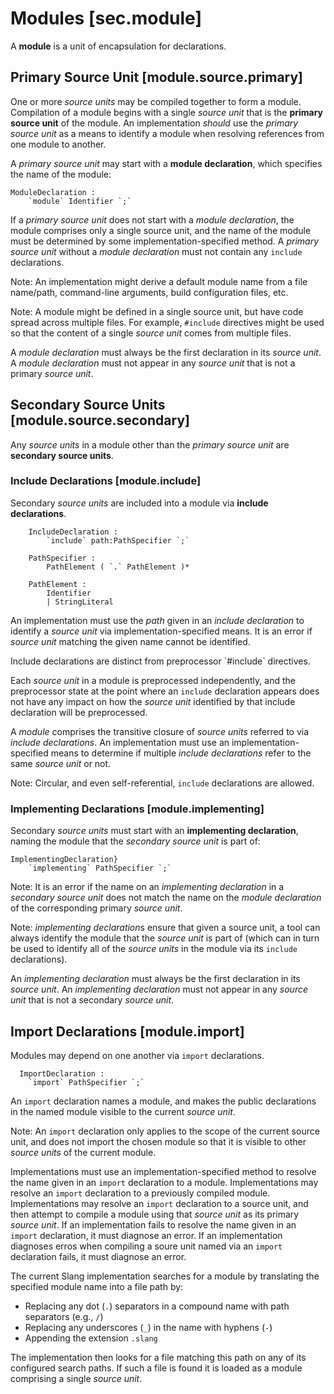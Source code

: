 # Modules  [sec.module]

A  **module** is a unit of encapsulation for declarations.

## Primary Source Unit  [module.source.primary]

One or more  *source units* may be compiled together to form a module.
Compilation of a module begins with a single  *source unit* that is the  **primary source unit** of the module.
An implementation *should* use the  *primary source unit* as a means to identify a module when resolving references from one module to another.

A  *primary source unit* may start with a  **module declaration**, which specifies the name of the module:

```.syntax
ModuleDeclaration :
    `module` Identifier `;`
```

If a  *primary source unit* does not start with a  *module declaration*, the module comprises only a single source unit, and the name of the module must be determined by some implementation-specified method.
A  *primary source unit* without a  *module declaration* must not contain any `include` declarations.

Note: An implementation might derive a default module name from a file name/path, command-line arguments, build configuration files, etc.

Note: A module might be defined in a single source unit, but have code spread across multiple files.
For example, `#include` directives might be used so that the content of a single  *source unit* comes from multiple files.

A  *module declaration* must always be the first declaration in its  *source unit*.
A  *module declaration* must not appear in any  *source unit* that is not a primary  *source unit*.

## Secondary Source Units  [module.source.secondary]

Any  *source units* in a module other than the  *primary source unit* are  **secondary source units**.

### Include Declarations  [module.include]

Secondary  *source units* are included into a module via  **include declarations**.

```.syntax
    IncludeDeclaration :
        `include` path:PathSpecifier `;`

    PathSpecifier :
        PathElement ( `.` PathElement )*

    PathElement :
        Identifier
        | StringLiteral
```

An implementation must use the _path_ given in an  *include declaration* to identify a  *source unit* via implementation-specified means.
It is an error if  *source unit* matching the given name cannot be identified.

<div class=note>
Include declarations are distinct from preprocessor `#include` directives.

Each  *source unit* in a module is preprocessed independently, and the preprocessor state at the point where an `include` declaration appears does not have any impact on how the  *source unit* identified by that include declaration will be preprocessed.
</div>

A  *module* comprises the transitive closure of  *source units* referred to via  *include declarations*.
An implementation must use an implementation-specified means to determine if multiple  *include declarations* refer to the same  *source unit* or not.

Note: Circular, and even self-referential, `include` declarations are allowed.

### Implementing Declarations  [module.implementing]

Secondary  *source units* must start with an  **implementing declaration**, naming the module that the  *secondary source unit* is part of:

```.syntax
ImplementingDeclaration}
    `implementing` PathSpecifier `;`
```

Note: It is an error if the name on an  *implementing declaration* in a  *secondary source unit* does not match the name on the  *module declaration* of the corresponding primary  *source unit*.

Note:  *implementing declaration*s ensure that given a source unit, a tool can always identify the module that the  *source unit* is part of (which can in turn be used to identify all of the  *source units* in the module via its `include` declarations).

An  *implementing declaration* must always be the first declaration in its  *source unit*.
An  *implementing declaration* must not appear in any  *source unit* that is not a secondary  *source unit*.


## Import Declarations  [module.import]

Modules may depend on one another via `import` declarations.

```.syntax
  ImportDeclaration :
    `import` PathSpecifier `;`
```

An `import` declaration names a module, and makes the public declarations in the named module visible to the current  *source unit*.

Note: An `import` declaration only applies to the scope of the current source unit, and does not import the chosen module so that it is visible to other  *source units* of the current module.

Implementations must use an implementation-specified method to resolve the name given in an `import` declaration to a module.
Implementations may resolve an `import` declaration to a previously compiled module.
Implementations may resolve an `import` declaration to a source unit, and then attempt to compile a module using that  *source unit* as its primary  *source unit*.
If an implementation fails to resolve the name given in an `import` declaration, it must diagnose an error.
If an implementation diagnoses erros when compiling a soure unit named via an `import` declaration fails, it must diagnose an error.

<div class=note>
The current Slang implementation searches for a module by translating the specified module name into a file path by:

* Replacing any dot (`.`) separators in a compound name with path separators (e.g., `/`)
* Replacing any underscores (`_`) in the name with hyphens (`-`)
* Appending the extension `.slang`

The implementation then looks for a file matching this path on any of its configured search paths.
If such a file is found it is loaded as a module comprising a single  *source unit*.
</div>




























